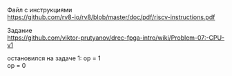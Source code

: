Файл с инструкциями  
https://github.com/rv8-io/rv8/blob/master/doc/pdf/riscv-instructions.pdf

Задание  
https://github.com/viktor-prutyanov/drec-fpga-intro/wiki/Problem-07:-CPU-v1

остановился на задаче 1:
op = 1  
op = 0
